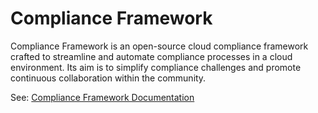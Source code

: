 # Compliance Framework

Compliance Framework is an open-source cloud compliance framework crafted to streamline and automate compliance processes in a cloud environment. Its aim is to simplify compliance challenges and promote continuous collaboration within the community.

See: [Compliance Framework Documentation](https://compliance-framework.github.io/docs/introduction) 
